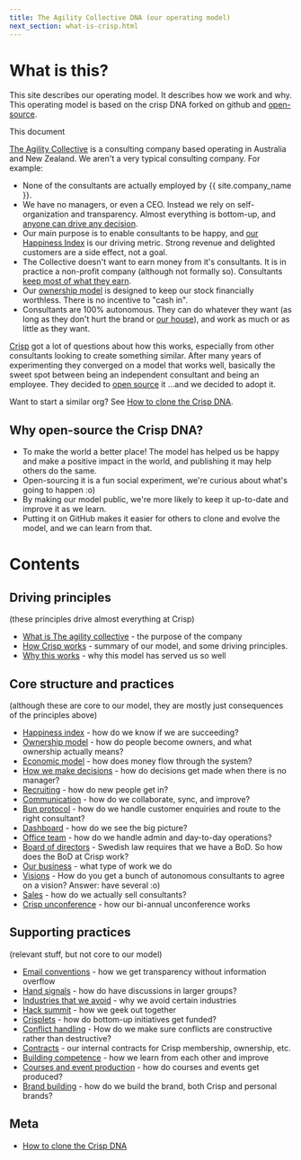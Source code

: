 ```yaml
---
title: The Agility Collective DNA (our operating model)
next_section: what-is-crisp.html
---
```


What is this?
=============

This site describes our operating model. It describes how we work and why. This operating model is based on the crisp DNA forked on github and [open-source](http://en.wikipedia.org/wiki/Open_source).

This document 

[The Agility Collective](http://theagilitycollective.com) is a consulting company based operating in Australia and New Zealand. We aren't a very typical consulting company. For example:

-   None of the consultants are actually employed by {{ site.company_name }}.
-   We have no managers, or even a CEO. Instead we rely on self-organization and transparency. Almost everything is bottom-up, and [anyone can drive any decision](decisions.html).
-   Our main purpose is to enable consultants to be happy, and [our Happiness Index](happiness-index.html) is our driving metric. Strong revenue and delighted customers are a side effect, not a goal.
-   The Collective doesn't want to earn money from it's consultants. It is in practice a non-profit company (although not formally so). Consultants [keep most of what they earn](economic-model.html).
-   Our [ownership model](ownership-model.html) is designed to keep our stock financially worthless. There is no incentive to "cash in".
-   Consultants are 100% autonomous. They can do whatever they want (as long as they don't hurt the brand or [our house](what-is-theagilitycollective.html)), and work as much or as little as they want.

[Crisp](http://crisp.se) got a lot of questions about how this works, especially from other consultants looking to create something similar. After many years of experimenting they converged on a model that works well, basically the sweet spot between being an independent consultant and being an employee. They decided to [open source](http://en.wikipedia.org/wiki/Open_source) it ...and we decided to adopt it.

Want to start a similar org? See [How to clone the Crisp DNA](how-to-copy.html).

Why open-source the Crisp DNA?
------------------------------

-   To make the world a better place! The model has helped us be happy and make a positive impact in the world, and publishing it may help others do the same.
-   Open-sourcing it is a fun social experiment, we're curious about what's going to happen :o)
-   By making our model public, we're more likely to keep it up-to-date and improve it as we learn.
-   Putting it on GitHub makes it easier for others to clone and evolve the model, and we can learn from that.

Contents
========

Driving principles
------------------

(these principles drive almost everything at Crisp)

-   [What is The agility collective](what-is-theagilitycollective.html) - the purpose of the company
-   [How Crisp works](how-theagilitycollective-works.html) - summary of our model, and some driving principles.
-   [Why this works](why-this-works.html) - why this model has served us so well

Core structure and practices
----------------------------

(although these are core to our model, they are mostly just consequences of the principles above)

-   [Happiness index](happiness-index.html) - how do we know if we are succeeding?
-   [Ownership model](ownership-model.html) - how do people become owners, and what ownership actually means?
-   [Economic model](economic-model.html) - how does money flow through the system?
-   [How we make decisions](decisions.html) - how do decisions get made when there is no manager?
-   [Recruiting](recruiting.html) - how do new people get in?
-   [Communication](communication.html) - how do we collaborate, sync, and improve?
-   [Bun protocol](bun-protocol.html) - how do we handle customer enquiries and route to the right consultant?
-   [Dashboard](dashboard.html) - how do we see the big picture?
-   [Office team](office-team.html) - how do we handle admin and day-to-day operations?
-   [Board of directors](board.html) - Swedish law requires that we have a BoD. So how does the BoD at Crisp work?
-   [Our business](our-business.html) - what type of work we do
-   [Visions](visions.html) - How do you get a bunch of autonomous consultants to agree on a vision? Answer: have several :o)
-   [Sales](sales.html) - how do we actually sell consultants?
-   [Crisp unconference](unconference.html) - how our bi-annual unconference works

Supporting practices
--------------------

(relevant stuff, but not core to our model)

-   [Email conventions](email-conventions.html) - how we get transparency without information overflow
-   [Hand signals](hand-signals.html) - how do have discussions in larger groups?
-   [Industries that we avoid](industries-that-we-avoid.html) - why we avoid certain industries
-   [Hack summit](hack-summit.html) - how we geek out together
-   [Crisplets](crisplets.html) - how do bottom-up initiatives get funded?
-   [Conflict handling](conflict-handling.html) - How do we make sure conflicts are constructive rather than destructive?
-   [Contracts](contracts.html) - our internal contracts for Crisp membership, ownership, etc.
-   [Building competence](building-competence.html) - how we learn from each other and improve
-   [Courses and event production](courses-and-event-production.html) - how do courses and events get produced?
-   [Brand building](brand-building.html) - how do we build the brand, both Crisp and personal brands?

Meta
----

-   [How to clone the Crisp DNA](how-to-copy.html)

